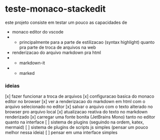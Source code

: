 # teste-monaco-stackedit

este projeto consiste em testar um pouco as capacidades de
- monaco editor do vscode
- - principalmente para a parte de estilizacao (syntax highlight) quanto pra parte de troca de arquivos na web
- renderizacao do arquivo markdown pra html
- - markdown-it
- - marked

### ideias

[x] fazer funcionar a troca de arquivos
[x] configuracao basica do monaco editor no browser
[x] ver a renderizacao do markdown em html com o arquivo selecionado no editor
[x] salvar o arquivo com o texto alterado no browser pro arquivo local
[x] atualizacao reativa do texto no markdown renderizado
[x] carregar uma fonte bonita (JetBrains Mono) tanto no editor quanto na interface
[ ] sistema de plugins (seguindo na ordem, katex, mermaid)
[ ] sistema de plugins de scripts js simples (pensar um pouco melhor nessa ideia)
[ ] pensar em uma interface simples